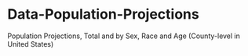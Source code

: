# Data-Population-Projections
Population Projections, Total and by Sex, Race and Age (County-level in United States)
